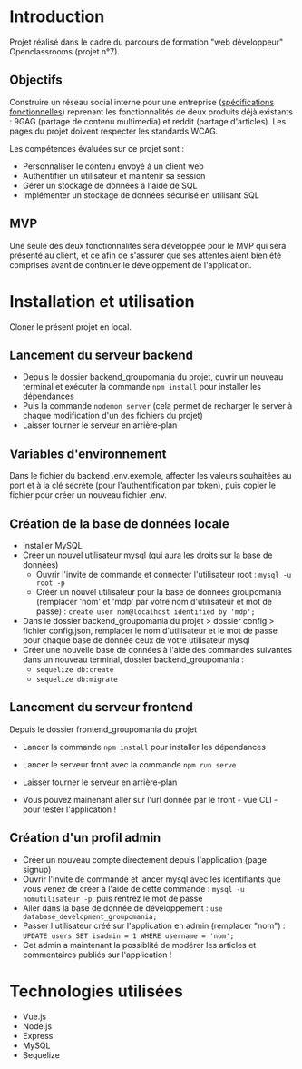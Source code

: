 # Introduction
Projet réalisé dans le cadre du parcours de formation "web développeur" Openclassrooms (projet n°7). 
## Objectifs
Construire un réseau social interne pour une entreprise ([spécifications fonctionnelles](https://s3-eu-west-1.amazonaws.com/course.oc-static.com/projects/DWJ_FR_P7/Groupomania_Specs_FR_DWJ_VF.pdf)) reprenant les fonctionnalités de deux produits déjà existants : 9GAG (partage de contenu multimedia) et reddit (partage d'articles). Les pages du projet doivent respecter les standards WCAG. 

Les compétences évaluées sur ce projet sont : 
* Personnaliser le contenu envoyé à un client web
* Authentifier un utilisateur et maintenir sa session
* Gérer un stockage de données à l'aide de SQL
* Implémenter un stockage de données sécurisé en utilisant SQL

## MVP
Une seule des deux fonctionnalités sera développée pour le MVP qui sera présenté au client, et ce afin de s'assurer que ses attentes aient bien été comprises avant de continuer le développement de l'application. 

# Installation et utilisation 
Cloner le présent projet en local.

## Lancement du serveur backend
* Depuis le dossier backend_groupomania du projet, ouvrir un nouveau terminal et exécuter la commande `npm install` pour installer les dépendances
* Puis la commande `nodemon server` (cela permet de recharger le server à chaque modification d'un des fichiers du projet)
* Laisser tourner le serveur en arrière-plan

## Variables d'environnement
Dans le fichier du backend .env.exemple, affecter les valeurs souhaitées au port et à la clé secrète (pour l'authentification par token), puis copier le fichier pour créer un nouveau fichier .env. 

## Création de la base de données locale 
* Installer MySQL
* Créer un nouvel utilisateur mysql (qui aura les droits sur la base de données)
    * Ouvrir l'invite de commande et connecter l'utilisateur root : `mysql -u root -p`
    * Créer un nouvel utilisateur pour la base de données groupomania (remplacer 'nom' et 'mdp' par votre nom d'utilisateur et mot de passe) : `create user nom@localhost identified by 'mdp';`
* Dans le dossier backend_groupomania du projet > dossier config > fichier config.json, remplacer le nom d'utilisateur et le mot de passe pour chaque base de donnée ceux de votre utilisateur mysql
* Créer une nouvelle base de données à l'aide des commandes suivantes dans un nouveau terminal, dossier backend_groupomania : 
    * `sequelize db:create`
    * `sequelize db:migrate`

## Lancement du serveur frontend
Depuis le dossier frontend_groupomania du projet 
* Lancer la commande `npm install` pour installer les dépendances
* Lancer le serveur front avec la commande `npm run serve`
* Laisser tourner le serveur en arrière-plan

* Vous pouvez mainenant aller sur l'url donnée par le front - vue CLI - pour tester l'application !

## Création d'un profil admin 
* Créer un nouveau compte directement depuis l'application (page signup)
* Ouvrir l'invite de commande et lancer mysql avec les identifiants que vous venez de créer à l'aide de cette commande : `mysql -u nomutilisateur -p`, puis rentrez le mot de passe
* Aller dans la base de donnée de développement : `use database_development_groupomania;`
* Passer l'utilisateur créé sur l'application en admin (remplacer "nom") : `UPDATE users SET isadmin = 1 WHERE username = 'nom';`
* Cet admin a maintenant la possiblité de modérer les articles et commentaires publiés sur l'application ! 

# Technologies utilisées 

* Vue.js
* Node.js
* Express
* MySQL
* Sequelize 